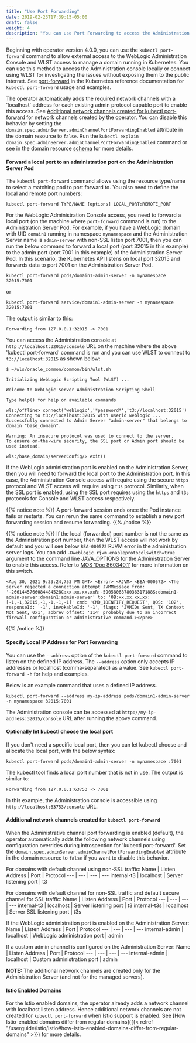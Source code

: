 ```yaml
---
title: "Use Port Forwarding"
date: 2019-02-23T17:39:15-05:00
draft: false
weight: 4
description: "You can use Port Forwarding to access the Administration console and WLST."
---
```



Beginning with operator version 4.0.0, you can use the `kubectl port-forward` command to allow external access to the WebLogic Administration Console and WLST access to manage a domain running in Kubernetes. You can use this method to access the Administration console locally or connect using WLST for investigating the issues without exposing them to the public internet. See [port-forward](https://kubernetes.io/docs/reference/generated/kubectl/kubectl-commands#port-forward) in the Kubernetes reference documentation for `kubectl port-forward` usage and examples.

The operator automatically adds the required network channels with a 'localhost' address for each existing admin protocol capable port to enable this access. See [Additional network channels created for kubectl port-forward](#additional-network-channels-created-for-kubectl-port-forward) for network channels created by the operator.  You can disable this behavior by setting the `domain.spec.adminServer.adminChannelPortForwardingEnabled` attribute in the domain resource to `false`. Run the `kubectl explain domain.spec.adminServer.adminChannelPortForwardingEnabled` command or see in the domain resource [schema](https://github.com/oracle/weblogic-kubernetes-operator/blob/main/documentation/domains/Domain.md) for more details.

#### Forward a local port to an administration port on the Administration Server Pod
The `kubectl port-forward` command allows using the resource type/name to select a matching pod to port forward to. You also need to define the local and remote port numbers:

```
kubectl port-forward TYPE/NAME [options] LOCAL_PORT:REMOTE_PORT
```

For the WebLogic Administration Console access, you need to forward a local port (on the machine where `port-forward` command is run) to the Administration Server Pod. For example, if you have a WebLogic domain with UID `domain1` running in namespace `mynamespace` and the Administration Server name is `admin-server` with non-SSL listen port 7001, then you can run the below command to forward a local port (port 32015 in this example) to the admin port (port 7001 in this example) of the Administration Server Pod. In this scenario, the Kubernetes API listens on local port 32015 and forwards data to port 7001 on the Administration Server Pod.

```shell
kubectl port-forward pods/domain1-admin-server -n mynamespace 32015:7001
```
or

```shell
kubectl port-forward service/domain1-admin-server -n mynamespace 32015:7001
```
The output is similar to this:

```
Forwarding from 127.0.0.1:32015 -> 7001
```

You can access the Administration console at `http://localhost:32015/console` URL on the machine where the above 'kubectl port-forward' command is run and you can use WLST to connect to `t3://localhost:32015` as shown below:

```shell
$ ~/wls/oracle_common/common/bin/wlst.sh
```
```
Initializing WebLogic Scripting Tool (WLST) ...

Welcome to WebLogic Server Administration Scripting Shell

Type help() for help on available commands

wls:/offline> connect('weblogic','*password*','t3://localhost:32015')
Connecting to t3://localhost:32015 with userid weblogic ...
Successfully connected to Admin Server "admin-server" that belongs to domain "base_domain".

Warning: An insecure protocol was used to connect to the server.
To ensure on-the-wire security, the SSL port or Admin port should be used instead.

wls:/base_domain/serverConfig/> exit()
```

If the WebLogic administration port is enabled on the Administration Server, then you will need to forward the local port to the Administration port. In this case, the Administration Console access will require using the secure `https` protocol and WLST access will require using `t3s` protocol. Similarly, when the SSL port is enabled, using the SSL port requires using the `https` and `t3s` protocols for Console and WLST access respectively.

{{% notice note %}}
A port-forward session ends once the Pod instance fails or restarts. You can rerun the same command to establish a new port forwarding session and resume forwarding.
{{% /notice %}}

{{% notice note %}}
If the local (forwarded) port number is not the same as the Administration port number, then the WLST access will not work by default and you will see below `BEA-000572` RJVM error in the administration server logs. You can add `-Dweblogic.rjvm.enableprotocolswitch=true` argument to the command line JAVA_OPTIONS for the Administration Server to enable this access. Refer to [MOS 'Doc 860340.1'](https://support.oracle.com/rs?type=doc&id=860340.1) for more information on this switch.
```text
<Aug 30, 2021 9:33:24,753 PM GMT> <Error> <RJVM> <BEA-000572> <The server rejected a connection attempt JVMMessage from: '-2661445766084484528C:xx.xx.xx.xxR:-5905806878036317188S:domain1-admin-server:domain1:admin-server' to: '0B:xx.xx.xx.xx:[-1,-1,32015,-1,-1,-1,-1]' cmd: 'CMD_IDENTIFY_REQUEST', QOS: '102', responseId: '-1', invokableId: '-1', flags: 'JVMIDs Sent, TX Context Not Sent, 0x1', abbrev offset: '114' probably due to an incorrect firewall configuration or administrative command.></pre>
```
{{% /notice %}}

#### Specify Local IP Address for Port Forwarding
You can use the `--address` option of the `kubectl port-forward` command to listen on the defined IP address. The `--address` option only accepts IP addresses or localhost (comma-separated) as a value. See `kubectl port-forward -h` for help and examples.

Below is an example command that uses a defined IP address.

```shell
kubectl port-forward --address my-ip-address pods/domain1-admin-server -n mynamespace 32015:7001
```
The Administration console can be accessed at `http://my-ip-address:32015/console` URL after running the above command. 

#### Optionally let kubectl choose the local port
If you don't need a specific local port, then you can let kubectl choose and allocate the local port, with the below syntax:

```shell
kubectl port-forward pods/domain1-admin-server -n mynamespace :7001
```
The kubectl tool finds a local port number that is not in use. The output is similar to:

```
Forwarding from 127.0.0.1:63753 -> 7001
```
In this example, the Administration console is accessible using `http://localhost:63753/console` URL.

#### Additional network channels created for `kubectl port-forward`
When the Administrative channel port forwarding is enabled (default), the operator automatically adds the following network channels using configuration overrides during introspection for 'kubectl port-forward'. Set the `domain.spec.adminServer.adminChannelPortForwardingEnabled` attribute in the domain resource to `false` if you want to disable this behavior.

For domains with default channel using non-SSL traffic:
Name | Listen Address | Port | Protocol
--- | --- | --- | ---
internal-t3 | localhost | Server listening port | t3

For domains with default channel for non-SSL traffic and default secure channel for SSL traffic:
Name | Listen Address | Port | Protocol
--- | --- | --- | ---
internal-t3 | localhost | Server listening port | t3
internal-t3s | localhost | Server SSL listening port | t3s

If the WebLogic administration port is enabled on the Administration Server:
Name | Listen Address | Port | Protocol
--- | --- | --- | ---
internal-admin | localhost | WebLogic administration port | admin

If a custom admin channel is configured on the Administration Server:
Name | Listen Address | Port | Protocol
--- | --- | --- | ---
internal-admin | localhost | Custom administration port | admin

**NOTE:** The additional network channels are created only for the Administration Server (and not for the managed servers).

#### Istio Enabled Domains
For the Istio enabled domains, the operator already adds a network channel with localhost listen address. Hence additional network channels are not created for `kubectl port-forward` when Istio support is enabled. See [How Istio-enabled domains differ from regular domains]({{< relref "/userguide/istio/istio#how-istio-enabled-domains-differ-from-regular-domains" >}}) for more details.

